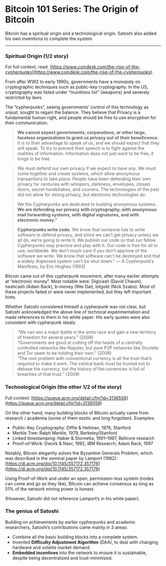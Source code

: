 # Bitcoin 101 Series: The Origin of Bitcoin

Bitcoin has a spiritual origin and a technological origin. Satoshi also added
his own inventions to complete the system.

*****

### Spiritual Origin (1/2 story)

For full context, read:
[https://www.coindesk.com/the-rise-of-the-cypherpunks](https://www.coindesk.com/the-rise-of-the-cypherpunks).

From after WW2 to early 1990s, governments have a monopoly on cryptographic
techniques such as public-key cryptography. In the US, cryptography was listed
under “munitions list” (weapons) and severely restricted by laws.

The “cypherpunks”, seeing governments’ control of this technology as unjust,
sought to regain the balance. They believe that Privacy is a fundamental human
right, and people should be free to use encryption for their communication.

> **We cannot expect governments, corporations, or other large, faceless
> organizations to grant us privacy out of their beneficence.** It is to their
advantage to speak of us, and we should expect that they will speak. To try to
prevent their speech is to fight against the realities of information.
Information does not just want to be free, it longs to be free.

> We must defend our own privacy if we expect to have any. We must come together
> and create systems, which allow anonymous transactions to take place. People
have been defending their own privacy for centuries with whispers, darkness,
envelopes, closed doors, secret handshakes, and couriers. The technologies of
the past did not allow for strong privacy, but electronic technologies do.

> We the Cypherpunks are dedicated to building anonymous systems. **We are
> defending our privacy with cryptography, with anonymous mail forwarding systems,
with digital signatures, and with electronic money.”**

> **Cypherpunks write code.** We know that someone has to write software to defend
> privacy, and since we can’t get privacy unless we all do, we’re going to write
it. We publish our code so that our fellow Cypherpunks may practice and play
with it. Our code is free for all to use, worldwide. We don’t much care if you
don’t approve of the software we write. We know that software can’t be destroyed
and that a widely dispersed system can’t be shut down.” — A Cypherpunk’s
Manifesto, by Eric Hughes (1993)

Bitcoin came out of this cypherpunk movement, after many earlier attempts at
“electronic money”. Most notable were: Digicash (David Chaum), hashcash (Adam
Back), b-money (Wei Dai), bitgold (Nick Szabo). Most of these projects failed or
were never implemented, but they left important hints. 

Whether Satoshi considered himself a cypherpunk was not clear, but Satoshi
acknowledged the above line of technical experimentation and made references to
them in his white paper. His early quotes were also consistent with cypherpunk
ideals:

> “We can win a major battle in the arms race and gain a new territory of freedom
> for several years.” (2008)<br> “Governments are good at cutting off the heads of
a centrally controlled networks like Napster, but pure P2P networks like
Gnutella and Tor seem to be holding their own.” (2008)<br> “The root problem
with conventional currency is all the trust that’s required to make it work. The
central bank must be trusted not to debase the currency, but the history of fiat
currencies is full of breaches of that trust.” (2009)

### Technological Origin (the other 1/2 of the story)

Full context:
[https://queue.acm.org/detail.cfm?id=3136559](https://queue.acm.org/detail.cfm?id=3136559)

On the other hand, many building blocks of Bitcoin actually came from research /
academia (some of them exotic and long forgotten). Examples:

* Public-Key Cryptography: Diffie & Hellman, 1976, Stanford
* Merkle Tree: Ralph Merkle, 1979, Berkeley/Stanford
* Linked timestamping: Haber & Stornetta, 1991–1997, Bellcore research
* Proof-of-Work: Dwork & Naor, 1992, IBM Research; Adam Back, 1997

Notably, Bitcoin elegantly solves the Byzantine Generals Problem, which was
described in the seminal paper by Lamport (1982):
[https://dl.acm.org/doi/10.1145/357172.357176](https://dl.acm.org/doi/10.1145/357172.357176)

Using Proof-of-Work and under an open, permission-less system (nodes can come
and go as they like), Bitcoin can achieve consensus as long as 51% of the
network mining power is honest.

(However, Satoshi did not reference Lamport’s in his white paper).

### The genius of Satoshi

Building on achievements by earlier cypherpunks and academic researchers,
Satoshi’s contributions came mainly in 3 areas:

* Combine all the basic building blocks into a complete system.
* Invented **Difficulty Adjustment Algorithm** (DAA), to deal with changing
hardware and volatile market demand.
* **Embedded incentives** into the network to ensure it is sustainable, despite
being decentralized and trust-minimized.

